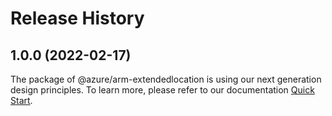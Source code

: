 # Release History
    
## 1.0.0 (2022-02-17)

The package of @azure/arm-extendedlocation is using our next generation design principles. To learn more, please refer to our documentation [Quick Start](https://aka.ms/js-track2-quickstart).
